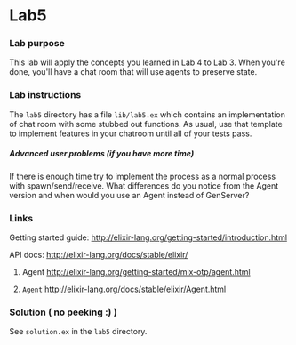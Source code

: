# Lab5

### Lab purpose

This lab will apply the concepts you learned in Lab 4 to Lab 3. When you're done,
you'll have a chat room that will use agents to preserve state.


### Lab instructions

The `lab5` directory has a file `lib/lab5.ex` which contains an implementation of chat
room with some stubbed out functions. As usual, use that template to implement features
in your chatroom until all of your tests pass.

##### Advanced user problems (if you have more time)

If there is enough time try to implement the process
as a normal process with spawn/send/receive. What differences do you notice
from the Agent version and when would you use an Agent instead of
GenServer?

### Links

Getting started guide: http://elixir-lang.org/getting-started/introduction.html

API docs: http://elixir-lang.org/docs/stable/elixir/

  1. Agent http://elixir-lang.org/getting-started/mix-otp/agent.html

  2. `Agent` http://elixir-lang.org/docs/stable/elixir/Agent.html


### Solution ( no peeking :) )

See `solution.ex` in the `lab5` directory.
